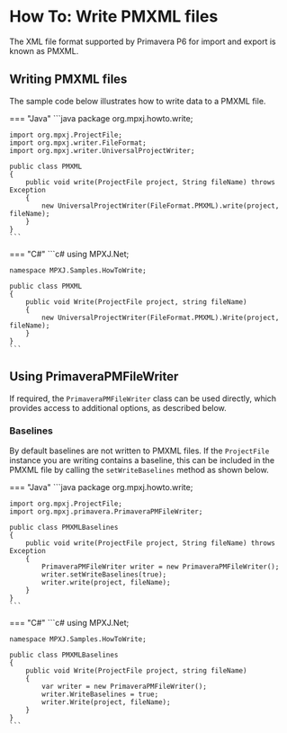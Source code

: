 # How To: Write PMXML files
The XML file format supported by Primavera P6 for import and export is known as
PMXML.

## Writing PMXML files
The sample code below illustrates how to write data to a PMXML file.

=== "Java"
	```java
	package org.mpxj.howto.write;
	
	import org.mpxj.ProjectFile;
	import org.mpxj.writer.FileFormat;
	import org.mpxj.writer.UniversalProjectWriter;
	
	public class PMXML
	{
		public void write(ProjectFile project, String fileName) throws Exception
		{
			new UniversalProjectWriter(FileFormat.PMXML).write(project, fileName);
		}
	}
	```

=== "C#"
	```c#
	using MPXJ.Net;
	
	namespace MPXJ.Samples.HowToWrite;
	
	public class PMXML
	{
		public void Write(ProjectFile project, string fileName)
		{
			new UniversalProjectWriter(FileFormat.PMXML).Write(project, fileName);
		}
	}
	```

## Using PrimaveraPMFileWriter
If required, the `PrimaveraPMFileWriter` class can be used directly, which
provides access to additional options, as described below.

### Baselines
By default baselines are not written to PMXML files. If the `ProjectFile`
instance you are writing contains a baseline, this can be included in the PMXML
file by calling the `setWriteBaselines` method as shown below.

=== "Java"
	```java
	package org.mpxj.howto.write;
	
	import org.mpxj.ProjectFile;
	import org.mpxj.primavera.PrimaveraPMFileWriter;
	
	public class PMXMLBaselines
	{
		public void write(ProjectFile project, String fileName) throws Exception
		{
			PrimaveraPMFileWriter writer = new PrimaveraPMFileWriter();
			writer.setWriteBaselines(true);
			writer.write(project, fileName);
		}
	}
	```

=== "C#"
	```c#
	using MPXJ.Net;
	
	namespace MPXJ.Samples.HowToWrite;
	
	public class PMXMLBaselines
	{
	 	public void Write(ProjectFile project, string fileName)
	 	{
		  	var writer = new PrimaveraPMFileWriter();
		  	writer.WriteBaselines = true;
		  	writer.Write(project, fileName);
	 	}
	}
	```

